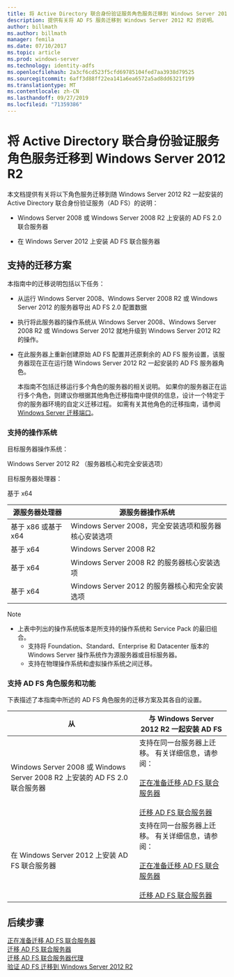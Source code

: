 ```yaml
---
title: 将 Active Directory 联合身份验证服务角色服务迁移到 Windows Server 2012 R2
description: 提供有关将 AD FS 服务迁移到 Windows Server 2012 R2 的说明。
author: billmath
ms.author: billmath
manager: femila
ms.date: 07/10/2017
ms.topic: article
ms.prod: windows-server
ms.technology: identity-adfs
ms.openlocfilehash: 2a3cf6cd523f5cfd69785104fed7aa3938d79525
ms.sourcegitcommit: 6aff3d88ff22ea141a6ea6572a5ad8dd6321f199
ms.translationtype: MT
ms.contentlocale: zh-CN
ms.lasthandoff: 09/27/2019
ms.locfileid: "71359386"
---
```

# <a name="migrate-active-directory-federation-services-role-services-to-windows-server-2012-r2"></a>将 Active Directory 联合身份验证服务角色服务迁移到 Windows Server 2012 R2
 本文档提供有关将以下角色服务迁移到随 Windows Server 2012 R2 一起安装的 Active Directory 联合身份验证服务（AD FS）的说明：  
  
-   Windows Server 2008 或 Windows Server 2008 R2 上安装的 AD FS 2.0 联合服务器  
  
-   在 Windows Server 2012 上安装 AD FS 联合服务器  
  
## <a name="supported-migration-scenarios"></a>支持的迁移方案  
 本指南中的迁移说明包括以下任务：  
  
- 从运行 Windows Server 2008、Windows Server 2008 R2 或 Windows Server 2012 的服务器导出 AD FS 2.0 配置数据  
  
- 执行将此服务器的操作系统从 Windows Server 2008、Windows Server 2008 R2 或 Windows Server 2012 就地升级到 Windows Server 2012 R2 的操作。 
  
- 在此服务器上重新创建原始 AD FS 配置并还原剩余的 AD FS 服务设置，该服务器现在正在运行随 Windows Server 2012 R2 一起安装的 AD FS 服务器角色。  
  
  本指南不包括迁移运行多个角色的服务器的相关说明。 如果你的服务器正在运行多个角色，则建议你根据其他角色迁移指南中提供的信息，设计一个特定于你的服务器环境的自定义迁移过程。 如需有关其他角色的迁移指南，请参阅 [Windows Server 迁移端口](https://go.microsoft.com/fwlink/?LinkId=247608)。  
  
### <a name="supported-operating-systems"></a>支持的操作系统  
 目标服务器操作系统：  
  
 Windows Server 2012 R2 （服务器核心和完全安装选项）  
  
 目标服务器处理器：  
  
 基于 x64  
  
|源服务器处理器|源服务器操作系统|  
|-----------------------------|------------------------------------|  
|基于 x86 或基于 x64| Windows Server 2008，完全安装选项和服务器核心安装选项|  
|基于 x64|Windows Server 2008 R2|  
|基于 x64|Windows Server 2008 R2 的服务器核心安装选项|  
|基于 x64|Windows Server 2012 的服务器核心和完全安装选项|  
  
> [!NOTE]
> - 上表中列出的操作系统版本是所支持的操作系统和 Service Pack 的最旧组合。  
>   -   支持将 Foundation、Standard、Enterprise 和 Datacenter 版本的 Windows Server 操作系统作为源服务器或目标服务器。  
>   -   支持在物理操作系统和虚拟操作系统之间迁移。  
  
### <a name="supported-ad-fs-role-services-and-features"></a>支持 AD FS 角色服务和功能  
 下表描述了本指南中所述的 AD FS 角色服务的迁移方案及其各自的设置。  
  
|从|与 Windows Server 2012 R2 一起安装 AD FS|  
|----------|----------------------------------------------------------------------------------------------|  
|Windows Server 2008 或 Windows Server 2008 R2 上安装的 AD FS 2.0 联合服务器|支持在同一台服务器上迁移。 有关详细信息，请参阅：<br /><br /> [正在准备迁移 AD FS 联合服务器](prepare-migrate-ad-fs-server-r2.md)<br /><br /> [迁移 AD FS 联合服务器](migrate-ad-fs-fed-server-r2.md)|  
|在 Windows Server 2012 上安装 AD FS 联合服务器|支持在同一台服务器上迁移。  有关详细信息，请参阅：<br /><br /> [正在准备迁移 AD FS 联合服务器](prepare-migrate-ad-fs-server-r2.md)<br /><br /> [迁移 AD FS 联合服务器](migrate-ad-fs-fed-server-r2.md)|  
  
## <a name="next-steps"></a>后续步骤
 [正在准备迁移 AD FS 联合服务器](prepare-migrate-ad-fs-server-r2.md)   
 [迁移 AD FS 联合服务器](migrate-ad-fs-fed-server-r2.md)   
 [迁移 AD FS 联合服务器代理](migrate-fed-server-proxy-r2.md)   
 [验证 AD FS 迁移到 Windows Server 2012 R2](verify-ad-fs-migration.md)